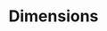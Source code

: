 ---
bigquery: https://console.cloud.google.com/bigquery?p=covid-19-dimensions-ai&page=table&d=data&t=publications
contributors: Digital Science, https://www.digital-science.com/
cost: Free for personal, non-commercial use.
description: Dimensions contains more than 100 million publications, ranging from
  articles published in scholarly journals, books and book chapters, to preprints
  and conference proceedings. All publications are contextualized with linked data
  sets, funding, publications, patents, clinical trials, and policy documents. You
  can also view associated categories, funders, institutions, and researcher profiles.
documentation: https://docs.dimensions.ai/bigquery/index.html
last_edit: 04/12/2022, 22:26:00
location: https://www.dimensions.ai/products/free/
maintained_by: Digital Science, https://www.digital-science.com/
schema_fields:
- embargo_date
- book_title
- date_inserted
- funder_org_state_codes
- created_date
- reference_ids
- conditions
- publication_ids
- registry
- categories
- license
- filing_status
- kind
- cited_by_ids
- funding_usd
- open_access_categories_v2
- publisher
- funder_countries
- category_hra
- research_org_cities
- issue
- status
- associated_publication_pmid
- gender
- isbn
- associated_publication_doi
- mesh_headings
- altmetrics
- current_assignee_countries
- external_ids
- source_id
- title
- doi
- family_members_ids
- funding_aud
- funder_org_acronyms
- original_assignee_countries
- name
- funding_details
- end_date
- category_rcdc
- year
- granted_date
- category_icrp_ct
- current_assignee
- conference
- funding_eur
- funder_org
- associated_publication_arxiv_id
- assignee_orgs
- language
- open_access_categories
- publication_year
- relationships
- email_address
- research_org_city_names
- legal_status
- start_date
- research_org_state_names
- expiration_date
- start_year
- eisbn
- current_assignee_orgs
- category_hrcs_rac
- arxiv_id
- patent_ids
- legal_events
- funding_jpy
- journal
- category_sdg
- acronym
- date
- original_abstract
- filing_date
- category_bra
- acronyms
- resulting_publication_doi
- parent_id
- funder_org_countries
- priority_year
- clinical_trial_ids
- pages
- date_online
- associated_publication_id
- research_orgs
- funding_chf
- end_year
- research_org_state_codes
- date_imported_gbq
- pmid
- pmcid
- authors
- expiration_year
- journal_lists
- types
- links
- citations
- mesh_terms
- brief_title
- funding_gbp
- funding_currency
- wikipedia_url
- associated_grant_ids
- original_assignee
- interventions
- volume
- publication_date
- funder_org_cities
- research_org_country_names
- supporting_grant_ids
- labels
- grant_number
- research_org_countries
- category_uoa
- linkout
- inventor_names
- ipcr
- abstract
- granted_year
- investigators
- aliases
- priority_date
- cpc
- repository_url
- category_icrp_cso
- type
- date_print
- active_years
- funding_nzd
- book_series_title
- category_hrcs_hc
- funder_orgs
- funding_amount
- researcher_ids
- date_normal
- acknowledgements
- proceedings_title
- category_for
- application_number
- funding_cny
- address
- assignee_countries
- date_modified
- filing_year
- citations_count
- resulting_publication_ids
- subtitles
- repository_id
- family_id
- foa_number
- jurisdiction
- original_assignee_orgs
- concepts
- id
- description
- citation_string
- family_count
- editors
- phase
- original_title
- organisation_details
- repository_name
- metrics
- funding_cad
- established
shortname: dimensions
tags:
- scholarly literature
- patents
- funding
- clinical trials
- academic profiles
terms_of_use: 'Use of both the Dimensions COVID-19 dataset and full Dimensions dataset
  are subject to the Dimensions Terms of use: https://www.dimensions.ai/policies-terms-legal '
title: Dimensions
uuid: dcff88bd-fe6b-4fdb-8159-809bf9d7bc1c
---